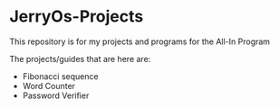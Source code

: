 # JerryOs-Projects
This repository is for my projects and programs for the All-In Program

The projects/guides that are here are:

- Fibonacci sequence 
- Word Counter
- Password Verifier

